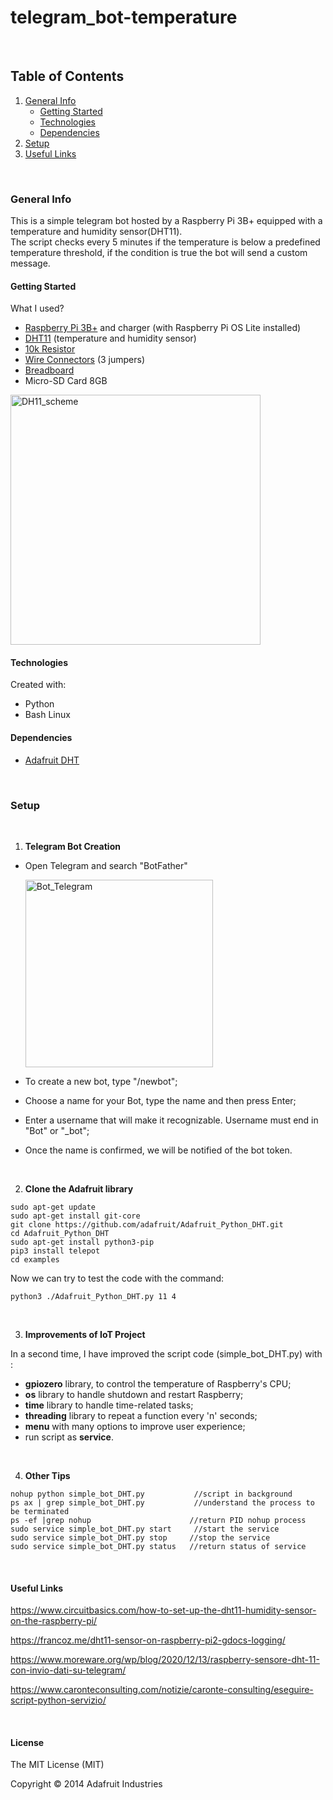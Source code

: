 # telegram_bot-temperature

<br>

## Table of Contents

1. [General Info](#general-info)
    - [Getting Started](#getting-started)
    - [Technologies](#technologies)
    - [Dependencies](#dependencies)
2. [Setup](#setup)
3. [Useful Links](#useful-links)

<br>

### General Info

This is a simple telegram bot hosted by a Raspberry Pi 3B+ equipped with a temperature and humidity sensor(DHT11).<br>
The script checks every 5 minutes if the temperature is below a predefined temperature threshold, 
if the condition is true the bot will send a custom message.


#### Getting Started

What I used?

- [Raspberry Pi 3B+](https://www.amazon.it/gp/product/B07BDR5PDW/ref=ppx_yo_dt_b_search_asin_title?ie=UTF8&psc=1) and charger (with Raspberry Pi OS Lite installed)
- [DHT11](https://www.amazon.it/gp/product/B00K67YJ18/ref=ppx_yo_dt_b_search_asin_title?ie=UTF8&psc=1) (temperature and humidity sensor)
- [10k Resistor](https://www.amazon.it/gp/product/B0087ZDQQ0/ref=ppx_yo_dt_b_search_asin_title?ie=UTF8&psc=1)
- [Wire Connectors](https://www.amazon.it/gp/product/B076F4R6HN/ref=ppx_yo_dt_b_search_asin_title?ie=UTF8&psc=1) (3 jumpers)
- [Breadboard](https://www.amazon.it/gp/product/B01J3M07T4/ref=ppx_yo_dt_b_search_asin_title?ie=UTF8&psc=1)
- Micro-SD Card 8GB

<img src="https://user-images.githubusercontent.com/32736570/148848577-85239cce-0457-4b2f-9372-3ba24487963d.png" alt="DH11_scheme" width="400" />

<br>

#### Technologies
Created with:
* Python
* Bash Linux

#### Dependencies
* [Adafruit DHT](https://github.com/adafruit/Adafruit_Python_DHT/)

<br>

### Setup
<br>

1) **Telegram Bot Creation**

- Open Telegram and search "BotFather" 

  <img src="https://user-images.githubusercontent.com/32736570/148848683-7968167b-913c-4690-89ad-1395e809da7a.jpg" alt="Bot_Telegram" width="300" />

- To create a new bot, type "/newbot";

- Choose a name for your Bot, type the name and then press Enter;

- Enter a username that will make it recognizable. Username must end in "Bot" or "_bot";

- Once the name is confirmed, we will be notified of the bot token.

<br>

2. **Clone the Adafruit library**

```
sudo apt-get update
sudo apt-get install git-core
git clone https://github.com/adafruit/Adafruit_Python_DHT.git
cd Adafruit_Python_DHT
sudo apt-get install python3-pip
pip3 install telepot
cd examples
```

Now we can try to test the code with the command:

```
python3 ./Adafruit_Python_DHT.py 11 4
```

<br>

3. **Improvements of IoT Project**

In a second time, I have improved the script code (simple_bot_DHT.py) with :

- **gpiozero** library, to control the temperature of Raspberry's CPU;
- **os** library to handle shutdown and restart Raspberry;
- **time** library to handle time-related tasks;
- **threading** library to repeat a function every 'n' seconds; 
- **menu** with many options to improve user experience;
- run script as **service**.

<br>

4. **Other Tips**

```
nohup python simple_bot_DHT.py	         //script in background
ps ax | grep simple_bot_DHT.py	         //understand the process to be terminated
ps -ef |grep nohup			            //return PID nohup process
sudo service simple_bot_DHT.py start     //start the service
sudo service simple_bot_DHT.py stop		//stop the service
sudo service simple_bot_DHT.py status	//return status of service		
```

<br>

#### **Useful Links**

https://www.circuitbasics.com/how-to-set-up-the-dht11-humidity-sensor-on-the-raspberry-pi/

https://francoz.me/dht11-sensor-on-raspberry-pi2-gdocs-logging/

https://www.moreware.org/wp/blog/2020/12/13/raspberry-sensore-dht-11-con-invio-dati-su-telegram/

https://www.caronteconsulting.com/notizie/caronte-consulting/eseguire-script-python-servizio/

<br>

#### License

The MIT License (MIT)

Copyright © 2014 Adafruit Industries

